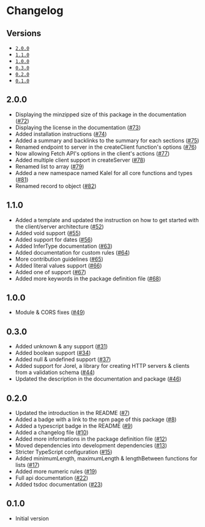 # Changelog

## Versions

- [`2.0.0`](#200)
- [`1.1.0`](#110)
- [`1.0.0`](#100)
- [`0.3.0`](#030)
- [`0.2.0`](#020)
- [`0.1.0`](#010)

## 2.0.0

- Displaying the minzipped size of this package in the documentation ([#72](https://github.com/aminnairi/kryptonian/pull/72))
- Displaying the license in the documentation ([#73](https://github.com/aminnairi/kryptonian/pull/73))
- Added installation instructions ([#74](https://github.com/aminnairi/kryptonian/pull/74))
- Added a summary and backlinks to the summary for each sections ([#75](https://github.com/aminnairi/kryptonian/pull/75))
- Renamed endpoint to server in the createClient function's options ([#76](https://github.com/aminnairi/kryptonian/pull/76))
- Now allowing Fetch API's options in the client's actions ([#77](https://github.com/aminnairi/kryptonian/pull/77))
- Added multiple client support in createServer ([#78](https://github.com/aminnairi/kryptonian/pull/78))
- Renamed list to array ([#79](https://github.com/aminnairi/kryptonian/pull/79))
- Added a new namespace named Kalel for all core functions and types ([#81](https://github.com/aminnairi/kryptonian/pull/81))
- Renamed record to object ([#82](https://github.com/aminnairi/kryptonian/pull/82))

## 1.1.0

- Added a template and updated the instruction on how to get started with the client/server architecture ([#52](https://github.com/aminnairi/kryptonian/pull/52))
- Added void support ([#55](https://github.com/aminnairi/kryptonian/pull/55))
- Added support for dates ([#56](https://github.com/aminnairi/kryptonian/pull/56))
- Added InferType documentation ([#63](https://github.com/aminnairi/kryptonian/pull/63))
- Added documentation for custom rules ([#64](https://github.com/aminnairi/kryptonian/pull/64))
- More contribution guidelines ([#65](https://github.com/aminnairi/kryptonian/pull/65))
- Added literal values support ([#66](https://github.com/aminnairi/kryptonian/pull/66))
- Added one of support ([#67](https://github.com/aminnairi/kryptonian/pull/67))
- Added more keywords in the package definition file ([#68](https://github.com/aminnairi/kryptonian/pull/68))

## 1.0.0

- Module & CORS fixes ([#49](https://github.com/aminnairi/kryptonian/pull/49))

## 0.3.0

- Added unknown & any support ([#31](https://github.com/aminnairi/kryptonian/pull/31))
- Added boolean support ([#34](https://github.com/aminnairi/kryptonian/pull/34))
- Added null & undefined support ([#37](https://github.com/aminnairi/kryptonian/pull/37))
- Added support for Jorel, a library for creating HTTP servers & clients from a validation schema ([#44](https://github.com/aminnairi/kryptonian/pull/44))
- Updated the description in the documentation and package ([#46](https://github.com/aminnairi/kryptonian/pull/46))

## 0.2.0

- Updated the introduction in the README ([#7](https://github.com/aminnairi/kryptonian/pull/7))
- Added a badge with a link to the npm page of this package ([#8](https://github.com/aminnairi/kryptonian/pull/8))
- Added a typescript badge in the README ([#9](https://github.com/aminnairi/kryptonian/pull/9))
- Added a changelog file ([#10](https://github.com/aminnairi/kryptonian/pull/10))
- Added more informations in the package definition file ([#12](https://github.com/aminnairi/kryptonian/pull/12))
- Moved dependencies into development dependencies ([#13](https://github.com/aminnairi/kryptonian/pull/13))
- Stricter TypeScript configuration ([#15](https://github.com/aminnairi/kryptonian/pull/15))
- Added minimumLength, maximumLength & lengthBetween functions for lists ([#17](https://github.com/aminnairi/kryptonian/pull/17))
- Added more numeric rules ([#19](https://github.com/aminnairi/kryptonian/pull/19))
- Full api documentation ([#22](https://github.com/aminnairi/kryptonian/pull/22))
- Added tsdoc documentation ([#23](https://github.com/aminnairi/kryptonian/pull/23))

## 0.1.0

- Initial version